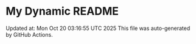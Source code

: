 # My Dynamic README
Updated at: Mon Oct 20 03:16:55 UTC 2025
This file was auto-generated by GitHub Actions.
